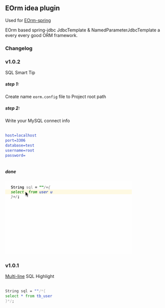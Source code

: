 ## EOrm idea plugin
<p>Used for <a target="_blank" href="https://github.com/deng-hb/eorm-spring">EOrm-spring</a></p>
<p>EOrm based spring-jdbc JdbcTemplate & NamedParameterJdbcTemplate a every every good ORM framework.</p>

### Changelog
<h3>v1.0.2</h3>
<p>SQL Smart Tip</p>
<h5>step 1:</h5>
<p>Create name <code>eorm.config</code> file to Project root path</p>
<h5>step 2:</h5>
<p>Write your MySQL connect info</p>
<p>
<pre><code style="color:#203DBF">
host=localhost
port=3306
database=test
username=root
password=
</code>
</pre>
</p>
<h5>done</h5>
<img src="https://raw.githubusercontent.com/deng-hb/eorm-idea-plugin/master/eorm-smart-tip.gif" />

<h3>v1.0.1</h3>
<p><a target="_blank" href="https://github.com/deng-hb/multi-line">Multi-line</a> SQL Highlight</p>
<p>
<pre>
<code style="color:#203DBF">
<span style="color:#333">String sql = </span>""<span style="color:#aaa">/*{</span>
<span style="color:#008000">select</span> * <span style="color:#008000">from</span> tb_user
<span style="color:#aaa">}*/</span><span style="color:#333">;</span>
</code>
</pre>
</p>